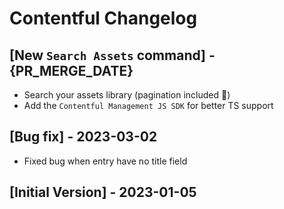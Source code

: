 # Contentful Changelog

## [New `Search Assets` command] - {PR_MERGE_DATE}

- Search your assets library (pagination included 🚀)
- Add the `Contentful Management JS SDK` for better TS support

## [Bug fix] - 2023-03-02

- Fixed bug when entry have no title field

## [Initial Version] - 2023-01-05
